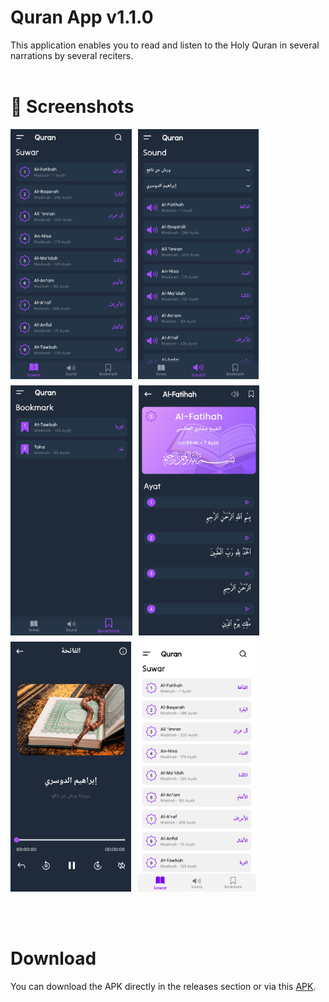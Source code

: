 # Quran App v1.1.0

This application enables you to read and listen to the Holy Quran in several narrations by several reciters.
<br><br>

# 📸 Screenshots

<div style="display: flex; flex-wrap: wrap; gap: 10px;">
  <img src="./screenshots/screenshot_1.jpg" height="400px">
  <img src="./screenshots/screenshot_2.jpg" height="400px">
  <img src="./screenshots/screenshot_3.jpg" height="400px">
  <img src="./screenshots/screenshot_4.jpg" height="400px">
  <img src="./screenshots/screenshot_5.jpg" height="400px">
  <img src="./screenshots/screenshot_6.jpg" height="400px">
</div>
<br><br><br>

# Download

You can download the APK directly in the releases section or 
via this [APK](https://bit.ly/QuranApp110).
